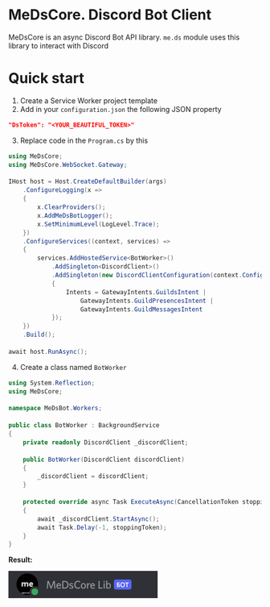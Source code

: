 # MeDsCore. Discord Bot Client
MeDsCore is an async Discord Bot API library. `me.ds` module uses this library to interact with Discord

# Quick start
1. Create a Service Worker project template
2. Add in your  `configuration.json` the following JSON property
```json
"DsToken": "<YOUR_BEAUTIFUL_TOKEN>"
```
3. Replace code in the `Program.cs` by this
```c#
using MeDsCore;
using MeDsCore.WebSocket.Gateway;

IHost host = Host.CreateDefaultBuilder(args)
    .ConfigureLogging(x =>
    {
        x.ClearProviders();
        x.AddMeDsBotLogger();
        x.SetMinimumLevel(LogLevel.Trace);
    })
    .ConfigureServices((context, services) =>
    {
        services.AddHostedService<BotWorker>()            
            .AddSingleton<DiscordClient>()
            .AddSingleton(new DiscordClientConfiguration(context.Configuration["DsToken"])
            {
                Intents = GatewayIntents.GuildsIntent |
                    GatewayIntents.GuildPresencesIntent |
                    GatewayIntents.GuildMessagesIntent
            });
    })
    .Build();

await host.RunAsync();
```
4. Create a class named `BotWorker`
```c#
using System.Reflection;
using MeDsCore;

namespace MeDsBot.Workers;

public class BotWorker : BackgroundService
{
    private readonly DiscordClient _discordClient;

    public BotWorker(DiscordClient discordClient)
    {
        _discordClient = discordClient;       
    }

    protected override async Task ExecuteAsync(CancellationToken stoppingToken)
    {   
        await _discordClient.StartAsync();
        await Task.Delay(-1, stoppingToken);
    }
}
```
**Result:**

![img.png](./brand/img.png)